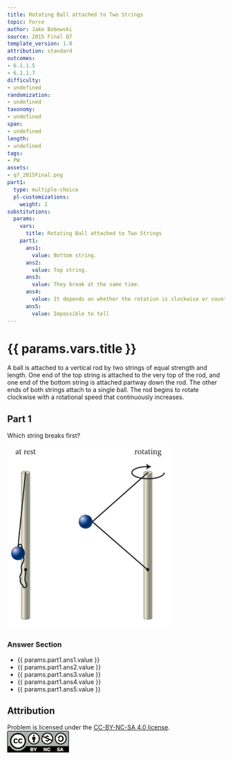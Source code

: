 ```yaml
---
title: Rotating Ball attached to Two Strings
topic: Force
author: Jake Bobowski
source: 2015 Final Q7
template_version: 1.0
attribution: standard
outcomes:
- 6.1.1.5
- 6.1.1.7
difficulty:
- undefined
randomization:
- undefined
taxonomy:
- undefined
span:
- undefined
length:
- undefined
tags:
- PW
assets:
- q7_2015Final.png
part1:
  type: multiple-choice
  pl-customizations:
    weight: 1
substitutions:
  params:
    vars:
      title: Rotating Ball attached to Two Strings
    part1:
      ans1:
        value: Bottom string.
      ans2:
        value: Top string.
      ans3:
        value: They break at the same time.
      ans4:
        value: It depends on whether the rotation is clockwise or counter clockwise
      ans5:
        value: Impossible to tell
---
```

# {{ params.vars.title }}
A ball is attached to a vertical rod by two strings of equal strength and length. One end of the top string is attached to the very top of the rod, and one end of the bottom string is attached partway down the rod. The other ends of both strings attach to a single ball. The rod begins to rotate clockwise with a rotational speed that continuously increases.

## Part 1

Which string breaks first?

![Figure showing the ball in two situations: at rest and rotating.](q7_2015Final.png)

### Answer Section

- {{ params.part1.ans1.value }}
- {{ params.part1.ans2.value }}
- {{ params.part1.ans3.value }}
- {{ params.part1.ans4.value }}
- {{ params.part1.ans5.value }}

## Attribution

Problem is licensed under the [CC-BY-NC-SA 4.0 license](https://creativecommons.org/licenses/by-nc-sa/4.0/).<br> ![The Creative Commons 4.0 license requiring attribution-BY, non-commercial-NC, and share-alike-SA license.](https://raw.githubusercontent.com/firasm/bits/master/by-nc-sa.png)